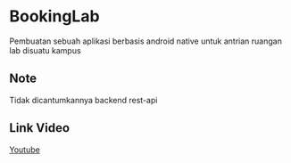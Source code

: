 # BookingLab
Pembuatan sebuah aplikasi berbasis android native untuk antrian ruangan lab disuatu kampus

## Note
Tidak dicantumkannya backend rest-api

## Link Video
[Youtube](https://youtu.be/c6v4zBF1axU)
